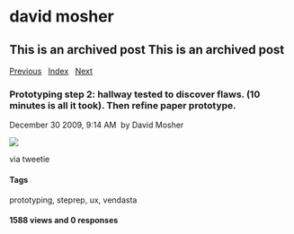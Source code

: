 # david mosher

## This is an archived post This is an archived post

[Previous](../../../posts/2009/12/Good%20times%20playing%20apples%20to%20apples%20with%20the%20Schroeders%20and%20Detillieuxs.%20The%20Konzelmann%20Pinot%20Noir%20I%20saved%20is%20so%20good-9325555.html)
  [Index](../../../index-3.html)  
[Next](../../../posts/2009/12/Prototyping%20adding%20some%20links%20to%20a%20profile.%20Stage%201:%20paper%20-9263413.html)

### Prototyping step 2: hallway tested to discover flaws. (10 minutes is all it took). Then refine paper prototype.

December 30 2009, 9:14 AM  by David Mosher

![](../../../image/2009/12/5632008-image.jpg)

via tweetie

#### Tags

prototyping, steprep, ux, vendasta

#### 1588 views and 0 responses

